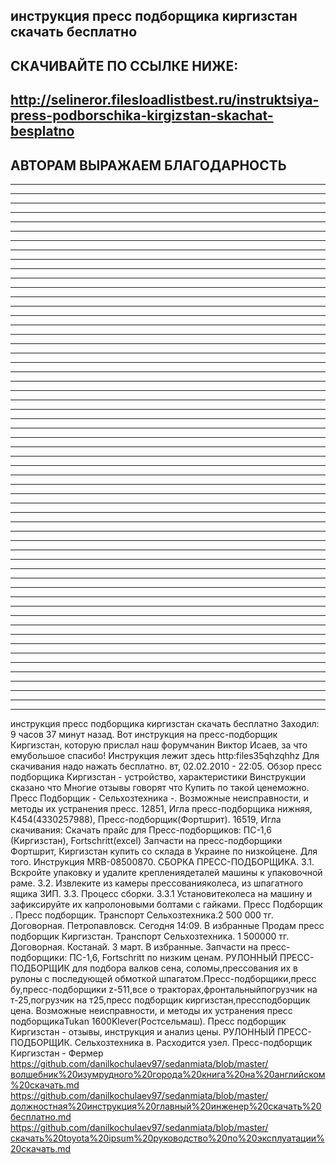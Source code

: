 инструкция пресс подборщика киргизстан скачать бесплатно
--------------------------------------------------
СКАЧИВАЙТЕ ПО ССЫЛКЕ НИЖЕ:
--------------------------------------------------
http://selineror.filesloadlistbest.ru/instruktsiya-press-podborschika-kirgizstan-skachat-besplatno
--------------------------------------------------
АВТОРАМ ВЫРАЖАЕМ БЛАГОДАРНОСТЬ
--------------------------------------------------
--------------------------------------------------
--------------------------------------------------
--------------------------------------------------
--------------------------------------------------
--------------------------------------------------
--------------------------------------------------
--------------------------------------------------
--------------------------------------------------
--------------------------------------------------
--------------------------------------------------
--------------------------------------------------
--------------------------------------------------
--------------------------------------------------
--------------------------------------------------
--------------------------------------------------
--------------------------------------------------
--------------------------------------------------
--------------------------------------------------
--------------------------------------------------
--------------------------------------------------
--------------------------------------------------
--------------------------------------------------
--------------------------------------------------
--------------------------------------------------
--------------------------------------------------
--------------------------------------------------
--------------------------------------------------
--------------------------------------------------
--------------------------------------------------
--------------------------------------------------
--------------------------------------------------
--------------------------------------------------
--------------------------------------------------
--------------------------------------------------
--------------------------------------------------
--------------------------------------------------
--------------------------------------------------
--------------------------------------------------
--------------------------------------------------
--------------------------------------------------
--------------------------------------------------
--------------------------------------------------
--------------------------------------------------
--------------------------------------------------
--------------------------------------------------
--------------------------------------------------
--------------------------------------------------
--------------------------------------------------
--------------------------------------------------
--------------------------------------------------
--------------------------------------------------
--------------------------------------------------
--------------------------------------------------
--------------------------------------------------
--------------------------------------------------
--------------------------------------------------
--------------------------------------------------
инструкция пресс подборщика киргизстан скачать бесплатно Заходил: 9 часов 37 минут назад. Вот инструкция на пресс-подборщик Киргизстан, которую прислал наш форумчанин Виктор Исаев, за что емубольшое спасибо! Инструкция лежит здесь http:files35qhzqhhz Для скачивания надо нажать бесплатно. вт, 02.02.2010 - 22:05. Обзор пресс подборщика Киргизстан - устройство, характеристики Винструкции сказано что Многие отзывы говорят что Купить по такой ценеможно. Пресс Подборщик - Сельхозтехника -. Возможные неисправности, и методы их устранения пресс. 12851, Игла пресс-подборщика нижняя, К454(4330257988), Пресс-подборщик(Фортшрит). 16519, Игла  скачивания: Скачать прайс для Пресс-подборщиков: ПС-1,6 (Киргизстан), Fortschritt(excel)  Запчасти на пресс-подборщики Фортшрит, Киргизстан купить со склада в Украине по низкойцене. Для того. Инструкция MRB-08500870. СБОРКА ПРЕСС-ПОДБОРЩИКА. 3.1. Вскройте упаковку и удалите креплениядеталей машины к упаковочной раме. 3.2. Извлеките из камеры прессованияколеса, из шпагатного ящика ЗИП. 3.3. Процесс сборки. 3.3.1 Установитеколеса на машину и зафиксируйте их капролоновыми болтами с гайками. Пресс Подборщик .  Пресс подборщик. Транспорт  Сельхозтехника.2 500 000 тг. Договорная. Петропавловск. Сегодня 14:09. В избранные Продам пресс подборщик Киргизстан. Транспорт  Сельхозтехника. 1 500000 тг. Договорная. Костанай. 3 март. В избранные. Запчасти на пресс-подборщики: ПС-1,6, Fortschritt по низким ценам. РУЛОННЫЙ ПРЕСС-ПОДБОРЩИК для подбора валков сена, соломы,прессования их в рулоны с последующей обмоткой шпагатом.Пресс-подборщики,пресс бу,пресс-подборщики z-511,все о тракторах,фронтальныйпогрузчик на т-25,погрузчик на т25,пресс подборщик киргизстан,прессподборщик цена. Возможные неисправности, и методы их устранения пресс подборщикаTukan 1600Klever(Ростсельмаш). Пресс подборщик Киргизстан - отзывы, инструкция и анализ цены. РУЛОННЫЙ ПРЕСС-ПОДБОРЩИК. Сельхозтехника в. Расходится узел. Пресс-подборщик Киргизстан   - Фермер
https://github.com/danilkochulaev97/sedanmiata/blob/master/волшебник%20изумрудного%20города%20книга%20на%20английском%20скачать.md
https://github.com/danilkochulaev97/sedanmiata/blob/master/должностная%20инструкция%20главный%20инженер%20скачать%20бесплатно.md
https://github.com/danilkochulaev97/sedanmiata/blob/master/скачать%20toyota%20ipsum%20руководство%20по%20эксплуатации%20скачать.md